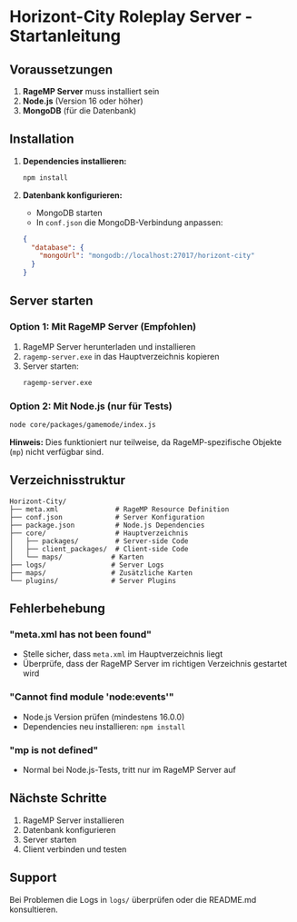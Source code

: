 # Horizont-City Roleplay Server - Startanleitung

## Voraussetzungen

1. **RageMP Server** muss installiert sein
2. **Node.js** (Version 16 oder höher)
3. **MongoDB** (für die Datenbank)

## Installation

1. **Dependencies installieren:**
   ```bash
   npm install
   ```

2. **Datenbank konfigurieren:**
   - MongoDB starten
   - In `conf.json` die MongoDB-Verbindung anpassen:
   ```json
   {
     "database": {
       "mongoUrl": "mongodb://localhost:27017/horizont-city"
     }
   }
   ```

## Server starten

### Option 1: Mit RageMP Server (Empfohlen)
1. RageMP Server herunterladen und installieren
2. `ragemp-server.exe` in das Hauptverzeichnis kopieren
3. Server starten:
   ```bash
   ragemp-server.exe
   ```

### Option 2: Mit Node.js (nur für Tests)
```bash
node core/packages/gamemode/index.js
```
**Hinweis:** Dies funktioniert nur teilweise, da RageMP-spezifische Objekte (`mp`) nicht verfügbar sind.

## Verzeichnisstruktur

```
Horizont-City/
├── meta.xml              # RageMP Resource Definition
├── conf.json             # Server Konfiguration
├── package.json          # Node.js Dependencies
├── core/                 # Hauptverzeichnis
│   ├── packages/         # Server-side Code
│   ├── client_packages/  # Client-side Code
│   └── maps/            # Karten
├── logs/                # Server Logs
├── maps/                # Zusätzliche Karten
└── plugins/             # Server Plugins
```

## Fehlerbehebung

### "meta.xml has not been found"
- Stelle sicher, dass `meta.xml` im Hauptverzeichnis liegt
- Überprüfe, dass der RageMP Server im richtigen Verzeichnis gestartet wird

### "Cannot find module 'node:events'"
- Node.js Version prüfen (mindestens 16.0.0)
- Dependencies neu installieren: `npm install`

### "mp is not defined"
- Normal bei Node.js-Tests, tritt nur im RageMP Server auf

## Nächste Schritte

1. RageMP Server installieren
2. Datenbank konfigurieren
3. Server starten
4. Client verbinden und testen

## Support

Bei Problemen die Logs in `logs/` überprüfen oder die README.md konsultieren.
